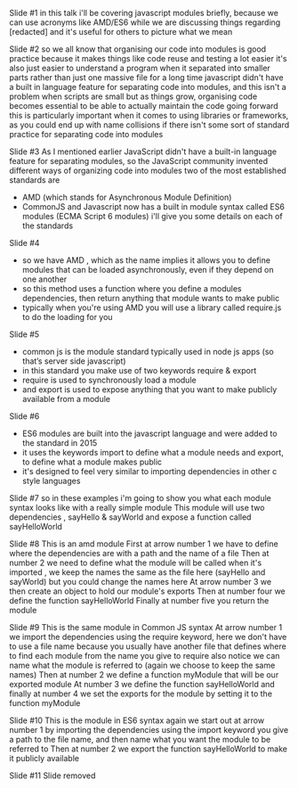 Slide #1
in this talk i'll be covering javascript modules briefly, because we can use acronyms like AMD/ES6 while we are discussing things regarding [redacted] and it's useful for others to picture what we mean

Slide #2
so we all know that organising our code into modules is good practice because it makes things like code reuse and testing a lot easier it's also just easier to understand a program when it separated into smaller parts rather than just one massive file for a long time javascript didn't have a built in language feature for separating code into modules, and this isn't a problem when scripts are small but as things grow, organising code becomes essential to be able to actually maintain the code going forward this is particularly important when it comes to using libraries or frameworks, as you could end up with name collisions if there isn't some sort of standard practice for separating code into modules

Slide #3
As I mentioned earlier JavaScript didn't have a built-in language feature for separating modules, so the JavaScript community invented different ways of organizing code into modules two of the most established standards are
* AMD (which stands for Asynchronous Module Definition)
* CommonJS and Javascript now has a built in module syntax called ES6 modules (ECMA Script 6 modules) i'll give you some details on each of the standards

Slide #4
* so we have AMD , which as the name implies it allows you to define modules that can be loaded asynchronously, even if they depend on one another
* so this method uses a function where you define a modules dependencies, then return anything that module wants to make public
* typically when you're using AMD you will use a library called require.js to do the loading for you

Slide #5
* common js is the module standard typically used in node js apps (so that’s server side javascript)
* in this standard you make use of two keywords require & export
* require is used to synchronously load a module
* and export is used to expose anything that you want to make publicly available from a module

Slide #6
* ES6 modules are built into the javascript language and were added to the standard in 2015
* it uses the keywords import to define what a module needs and export, to define what a module makes public
* it's designed to feel very similar to importing dependencies in other c style languages

Slide #7
so in these examples i'm going to show you what each module syntax looks like with a really simple module This module will use two dependencies , sayHello & sayWorld and expose a function called sayHelloWorld

Slide #8
This is an amd module First at arrow number 1 we have to define where the dependencies are with a path and the name of a file Then at number 2 we need to define what the module will be called when it's imported , we keep the names the same as the file here (sayHello and sayWorld) but you could change the names here At arrow number 3 we then create an object to hold our module's exports Then at number four we define the function sayHelloWorld Finally at number five you return the module

Slide #9
This is the same module in Common JS syntax At arrow number 1 we import the dependencies using the require keyword, here we don't have to use a file name because you usually have another file that defines where to find each module from the name you give to require also notice we can name what the module is referred to (again we choose to keep the same names) Then at number 2 we define a function myModule that will be our exported module At number 3 we define the function sayHelloWorld and finally at number 4 we set the exports for the module by setting it to the function myModule

Slide #10
This is the module in ES6 syntax again we start out at arrow number 1 by importing the dependencies using the import keyword you give a path to the file name, and then name what you want the module to be referred to Then at number 2 we export the function sayHelloWorld to make it publicly available

Slide #11
Slide removed
